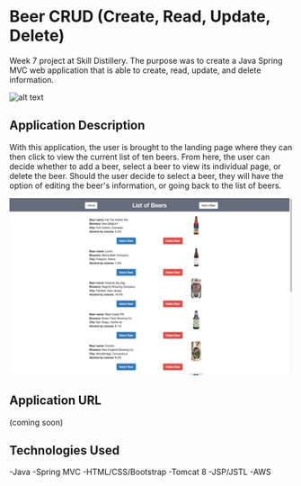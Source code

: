 # Beer CRUD (Create, Read, Update, Delete)

Week 7 project at Skill Distillery.  The purpose was to create a Java Spring MVC web application that is able to create, read, update, and delete information.

![alt text](landingpage.png "BeerCRUD landing page")

## Application Description

With this application, the user is brought to the landing page where they can then click to view the current list of ten beers.  From here, the user can decide whether to add a beer, select a beer to view its individual page, or delete the beer.  Should the user decide to select a beer, they will have the option of editing the beer's information, or going back to the list of beers.

![alt text](listpage.png "BeerCRUD list page")

## Application URL
(coming soon)

## Technologies Used

-Java
-Spring MVC
-HTML/CSS/Bootstrap
-Tomcat 8
-JSP/JSTL
-AWS
